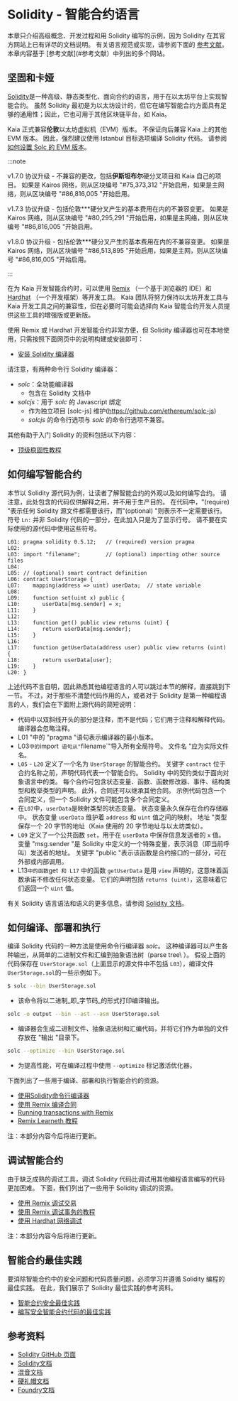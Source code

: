 # Solidity - 智能合约语言

本章只介绍高级概念、开发过程和用 Solidity 编写的示例，因为 Solidity 在其官方网站上已有详尽的文档说明。 有关语言规范或实现，请参阅下面的 [参考文献](#参考文献)。 本章内容基于 [参考文献](#参考文献）中列出的多个网站。

## 坚固和卡娅<a id="solidity-and-kaia"></a>

[Solidity](https://github.com/ethereum/solidity)是一种高级、静态类型化、面向合约的语言，用于在以太坊平台上实现智能合约。 虽然 Solidity 最初是为以太坊设计的，但它在编写智能合约方面具有足够的通用性；因此，它也可用于其他区块链平台，如 Kaia。

Kaia 正式兼容**伦敦**以太坊虚拟机（EVM）版本。 不保证向后兼容 Kaia 上的其他 EVM 版本。 因此，强烈建议使用 Istanbul 目标选项编译 Solidity 代码。 请参阅 [如何设置 Solc 的 EVM 版本](https://solidity.readthedocs.io/en/latest/using-the-compiler.html#setting-the-evm-version-to-target)。

:::note

v1.7.0 协议升级 - 不兼容的更改，包括**伊斯坦布尔**硬分叉项目和 Kaia 自己的项目。
如果是 Kairos 网络，则从区块编号 "#75,373,312 "开始启用，如果是主网络，则从区块编号 "#86,816,005 "开始启用。

v1.7.3 协议升级 - 包括伦敦\*\*\*硬分叉产生的基本费用在内的不兼容变更。
如果是 Kairos 网络，则从区块编号 "#80,295,291 "开始启用，如果是主网络，则从区块编号 "#86,816,005 "开始启用。

v1.8.0 协议升级 - 包括伦敦\*\*\*硬分叉产生的基本费用在内的不兼容变更。
如果是 Kairos 网络，则从区块编号 "#86,513,895 "开始启用，如果是主网，则从区块编号 "#86,816,005 "开始启用。

:::

在为 Kaia 开发智能合约时，可以使用 [Remix](https://remix.ethereum.org/) （一个基于浏览器的 IDE）和 [Hardhat](https://hardhat.org/docs) （一个开发框架）等开发工具。 Kaia 团队将努力保持以太坊开发工具与 Kaia 开发工具之间的兼容性，但在必要时可能会选择向 Kaia 智能合约开发人员提供这些工具的增强版或更新版。

使用 Remix 或 Hardhat 开发智能合约非常方便，但 Solidity 编译器也可在本地使用，只需按照下面网页中的说明构建或安装即可：

- [安装 Solidity 编译器](https://docs.soliditylang.org/en/latest/installing-solidity.html)

请注意，有两种命令行 Solidity 编译器：

- _solc_：全功能编译器
  - 包含在 Solidity 文档中
- _solcjs_：用于 _solc_ 的 Javascript 绑定
  - 作为独立项目 [solc-js] 维护(https://github.com/ethereum/solc-js)
  - _solcjs_ 的命令行选项与 _solc_ 的命令行选项不兼容。

其他有助于入门 Solidity 的资料包括以下内容：

- [顶级稳固性教程](https://medium.com/coinmonks/top-solidity-tutorials-4e7adcacced8)

## 如何编写智能合约<a id="how-to-write-a-smart-contract"></a>

本节以 Solidity 源代码为例，让读者了解智能合约的外观以及如何编写合约。 请注意，此处包含的代码仅供解释之用，并不用于生产目的。 在代码中，"(require) "表示任何 Solidity 源文件都需要该行，而"(optional) "则表示不一定需要该行。 符号 `Ln:` 并非 Solidity 代码的一部分，在此加入只是为了显示行号。 请不要在实际使用的源代码中使用这些符号。

```text
L01: pragma solidity 0.5.12;   // (required) version pragma
L02:
L03: import "filename";        // (optional) importing other source files
L04:
L05: // (optional) smart contract definition
L06: contract UserStorage {
L07:    mapping(address => uint) userData;  // state variable
L08:
L09:    function set(uint x) public {
L10:       userData[msg.sender] = x;
L11:    }
L12:
L13:    function get() public view returns (uint) {
L14:       return userData[msg.sender];
L15:    }
L16:
L17:    function getUserData(address user) public view returns (uint) {
L18:       return userData[user];
L19:    }
L20: }
```

上述代码不言自明，因此熟悉其他编程语言的人可以跳过本节的解释，直接跳到下一节。 不过，对于那些不清楚代码作用的人，或者对于 Solidity 是第一种编程语言的人，我们会在下面附上源代码的简短说明：

- 代码中以双斜线开头的部分是注释，而不是代码；它们用于注释和解释代码。  编译器会忽略注释。
- L01 "中的 "pragma "语句表示编译器的最小版本。
- L03`中的`import` 语句从"`filename\`"导入所有全局符号。 文件名 "应为实际文件名。
- `L05` - `L20` 定义了一个名为 `UserStorage` 的智能合约。  关键字 `contract` 位于合约名称之前，声明代码代表一个智能合约。  Solidity 中的契约类似于面向对象语言中的类。  每个合约可包含状态变量、函数、函数修改器、事件、结构类型和枚举类型的声明。  此外，合同还可以继承其他合同。  示例代码包含一个合同定义，但一个 Solidity 文件可能包含多个合同定义。
- 在`L07`中，`userData`是映射类型的状态变量。  状态变量永久保存在合约存储器中。  状态变量 `userData` 维护着 `address` 和 `uint` 值之间的映射。  地址 "类型保存一个 20 字节的地址（Kaia 使用的 20 字节地址与以太坊类似）。
- `L09` 定义了一个公共函数 `set`，用于在 `userData` 中保存信息发送者的 `x` 值。  变量 "msg.sender "是 Solidity 中定义的一个特殊变量，表示消息（即当前呼叫）发送者的地址。  关键字 "public "表示该函数是合约接口的一部分，可在外部或内部调用。
- L13`中的函数`get` 和 L17` 中的函数 `getUserData` 是用 `view` 声明的，这意味着函数承诺不修改任何状态变量。  它们的声明包括 `returns (uint)`，这意味着它们返回一个 `uint` 值。

有关 Solidity 语言语法和语义的更多信息，请参阅 [Solidity 文档](https://docs.soliditylang.org/)。

## 如何编译、部署和执行<a id="how-to-compile-deploy-and-execute"></a>

编译 Solidity 代码的一种方法是使用命令行编译器 _solc_。 这种编译器可以产生各种输出，从简单的二进制文件和汇编到抽象语法树（parse tree\ ）。 假设上面的代码保存在 `UserStorage.sol`（上面显示的源文件中不包括 `L03`），编译文件 `UserStorage.sol`的一些示例如下。

```bash
$ solc --bin UserStorage.sol
```

- 该命令将以二进制_即_字节码_的形式打印编译输出。

```bash
solc -o output --bin --ast --asm UserStorage.sol
```

- 编译器会生成二进制文件、抽象语法树和汇编代码，并将它们作为单独的文件存放在 "输出 "目录下。

```bash
solc --optimize --bin UserStorage.sol
```

- 为提高性能，可在编译过程中使用 `--optimize` 标记激活优化器。

下面列出了一些用于编译、部署和执行智能合约的资源。

- [使用Solidity命令行编译器](https://docs.soliditylang.org/en/latest/using-the-compiler.html)
- [使用 Remix 编译合同](https://remix-ide.readthedocs.io/en/stable/compile.html)
- [Running transactions with Remix](https://remix-ide.readthedocs.io/en/stable/run.html)
- [Remix Learneth 教程](https://remix-ide.readthedocs.io/en/latest/remix_tutorials_learneth.html)

注：本部分内容今后将进行更新。

## 调试智能合约<a id="debugging-smart-contracts"></a>

由于缺乏成熟的调试工具，调试 Solidity 代码比调试用其他编程语言编写的代码更加困难。 下面，我们列出了一些用于 Solidity 调试的资源。

- [使用 Remix 调试交易](https://remix-ide.readthedocs.io/en/latest/debugger.html)
- [使用 Remix 调试事务的教程](https://remix-ide.readthedocs.io/en/latest/tutorial_debug.html)
- [使用 Hardhat 网络调试](https://hardhat.org/tutorial/debugging-with-hardhat-network)

注：本部分内容今后将进行更新。

## 智能合约最佳实践<a id="smart-contract-best-practices"></a>

要消除智能合约中的安全问题和代码质量问题，必须学习并遵循 Solidity 编程的最佳实践。 在此，我们展示了 Solidity 最佳实践的参考资料。

- [智能合约安全最佳实践](best-practices-for-smart-contract-security.md)
- [编写安全智能合约代码的最佳实践](https://www.nethermind.io/blog/best-practices-for-writing-secure-smart-contract-code)

## 参考资料<a id="references"></a>

- [Solidity GitHub 页面](https://github.com/ethereum/solidity)
- [Solidity文档](https://solidity.readthedocs.io/en/latest/index.html)
- [混音文档](https://remix-ide.readthedocs.io/en/latest/)
- [硬礼帽文档](https://hardhat.org/docs)
- [Foundry文档](https://book.getfoundry.sh/)
